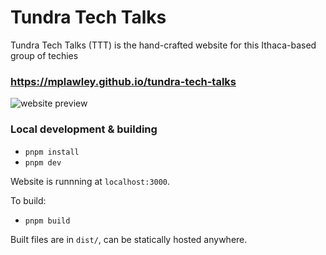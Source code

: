 # Tundra Tech Talks

Tundra Tech Talks (TTT) is the hand-crafted website for this Ithaca-based group of techies

### https://mplawley.github.io/tundra-tech-talks

![website preview](https://github.com/mplawley/tundra-tech-talks/assets/1711126/5ba2e9a1-e926-467a-994a-eebb33b20072)

### Local development & building

- `pnpm install`
- `pnpm dev`

Website is runnning at `localhost:3000`.

To build:

- `pnpm build`

Built files are in `dist/`, can be statically hosted anywhere.
